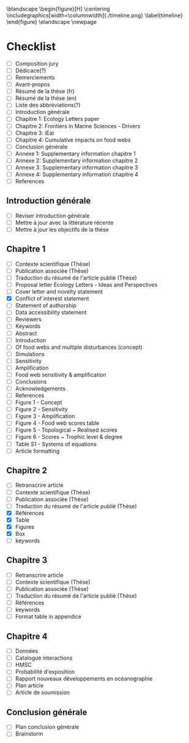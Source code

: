 \blandscape
\begin{figure}[H]
\centering
\includegraphics[width=\columnwidth]{./timeline.png}
\label{timeline}
\end{figure}
\elandscape
\newpage



# Checklist

- [ ] Composition jury
- [ ] Dédicace(?)
- [ ] Remerciements
- [ ] Avant-propos
- [ ] Résumé de la thèse (fr)
- [ ] Résumé de la thèse (en)
- [ ] Liste des abbréviations(?)
- [ ] Introduction générale
- [ ] Chapitre 1: Ecology Letters paper
- [ ] Chapitre 2: Frontiers in Marine Sciences - Drivers
- [ ] Chapitre 3: iEat
- [ ] Chapitre 4: Cumulative impacts on food webs
- [ ] Conclusion générale
- [ ] Annexe 1: Supplementary information chapitre 1
- [ ] Annexe 2: Supplementary information chapitre 2
- [ ] Annexe 3: Supplementary information chapitre 3
- [ ] Annexe 4: Supplementary information chapitre 4
- [ ] References

## Introduction générale

- [ ] Réviser introduction générale
- [ ] Mettre à jour avec la littérature récente
- [ ] Mettre à jour les objectifs de la thèse

## Chapitre 1

- [ ] Contexte scientifique (Thèse)
- [ ] Publication associée (Thèse)
- [ ] Traduction du résumé de l'article publié (Thèse)
- [ ] Proposal letter Ecology Letters - Ideas and Perspectives
- [ ] Cover letter and novelty statement
- [x] Conflict of interest statement
- [ ] Statement of authorship
- [ ] Data accessibility statement
- [ ] Reviewers
- [ ] Keywords
- [ ] Abstract
- [ ] Introduction
- [ ] Of food webs and multiple disturbances (concept)
- [ ] Simulations
- [ ] Sensitivity
- [ ] Amplification
- [ ] Food web sensitivity & amplification
- [ ] Conclusions
- [ ] Acknowledgements
- [ ] References
- [ ] Figure 1 - Concept
- [ ] Figure 2 - Sensitivity
- [ ] Figure 3 - Amplification
- [ ] Figure 4 - Food web scores table
- [ ] Figure 5 - Topological ~ Realised scores
- [ ] Figure 6 - Scores ~ Trophic level & degree
- [ ] Table S1 - Systems of equations
- [ ] Article formatting

## Chapitre 2

- [ ] Retranscrire article
- [ ] Contexte scientifique (Thèse)
- [ ] Publication associée (Thèse)
- [ ] Traduction du résumé de l'article publié (Thèse)
- [x] Références
- [x] Table
- [x] Figures
- [x] Box
- [ ] keywords

## Chapitre 3

- [ ] Retranscrire article
- [ ] Contexte scientifique (Thèse)
- [ ] Publication associée (Thèse)
- [ ] Traduction du résumé de l'article publié (Thèse)
- [ ] Références
- [ ] keywords
- [ ] Format table in appendice

## Chapitre 4

- [ ] Données
- [ ] Catalogue interactions
- [ ] HMSC
- [ ] Probabilité d'exposition
- [ ] Rapport nouveaux développements en océanographie
- [ ] Plan article
- [ ] Article de soumission

## Conclusion générale

- [ ] Plan conclusion générale
- [ ] Brainstorm
